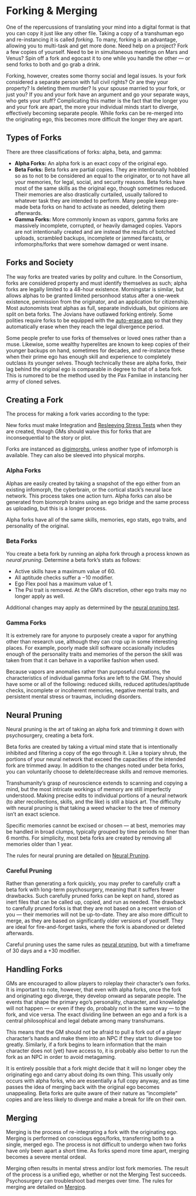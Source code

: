 # Forking & Merging

One of the repercussions of translating your mind into a digital format is that you can copy it just like any other file. Taking a copy of a transhuman ego and re-instancing it is called _forking_. To many, forking is an advantage, allowing you to multi-task and get more done. Need help on a project? Fork a few copies of yourself. Need to be in simultaneous meetings on Mars and Venus? Spin off a fork and egocast it to one while you handle the other — or send forks to both and go grab a drink.

Forking, however, creates some thorny social and legal issues. Is your fork considered a separate person with full civil rights? Or are they your property? Is deleting them murder? Is your spouse married to your fork, or just you? If you and your fork have an argument and go your separate ways, who gets your stuff? Complicating this matter is the fact that the longer you and your fork are apart, the more your individual minds start to diverge, effectively becoming separate people. While forks can be re-merged into the originating ego, this becomes more difficult the longer they are apart.

## Types of Forks

There are three classifications of forks: alpha, beta, and gamma:

- **Alpha Forks:** An alpha fork is an exact copy of the original ego.
- **Beta Forks:** Beta forks are partial copies. They are intentionally hobbled so as to not to be considered an equal to the originator, or to not have all your memories, for legal, social, and security reasons. Beta forks have most of the same skills as the original ego, though sometimes reduced. Their memories are also drastically curtailed, usually tailored to whatever task they are intended to perform. Many people keep pre-made beta forks on hand to activate as needed, deleting them afterwards.
- **Gamma Forks:** More commonly known as _vapors_, gamma forks are massively incomplete, corrupted, or heavily damaged copies. Vapors are not intentionally created and are instead the results of botched uploads, scrambled backups, incomplete or jammed farcasts, or infomorphs/forks that were somehow damaged or went insane.

## Forks and Society

The way forks are treated varies by polity and culture. In the Consortium, forks are considered property and must identify themselves as such; alpha forks are legally limited to a 48-hour existence. Morningstar is similar, but allows alphas to be granted limited personhood status after a one-week existence, permission from the originator, and an application for citizenship. Most autonomists treat alphas as full, separate individuals, but opinions are split on beta forks. The Jovians have outlawed forking entirely. Some polities require forks to be equipped with the [auto-erase app](../16/12-meshware.md) so that they automatically erase when they reach the legal divergence period.

Some people prefer to use forks of themselves or loved ones rather than a muse. Likewise, some wealthy hyperelites are known to keep copies of their younger backups on hand, sometimes for decades, and re-instance these when their prime ego has enough skill and experience to completely outclass its younger selves. Though technically these are alpha forks, their lag behind the original ego is comparable in degree to that of a beta fork. This is rumored to be the method used by the Pax Familae in instancing her army of cloned selves.

## Creating a Fork

The process for making a fork varies according to the type:

New forks must make Integration and [Resleeving Stress Tests](../15/02-resleeving.md#resleeving-stress-test) when they are created, though GMs should waive this for forks that are inconsequential to the story or plot.

Forks are instanced as [digimorphs](../04/26-infomorphs.md#digimorph), unless another type of infomorph is available. They can also be sleeved into physical morphs.

### Alpha Forks

Alphas are easily created by taking a snapshot of the ego either from an existing infomorph, the cyberbrain, or the cortical stack’s neural lace network. This process takes one action turn. Alpha forks can also be generated from biomorph brains using an ego bridge and the same process as uploading, but this is a longer process.

Alpha forks have all of the same skills, memories, ego stats, ego traits, and personality of the original.

### Beta Forks

You create a beta fork by running an alpha fork through a process known as _neural pruning_. Determine a beta fork’s stats as follows:

- Active skills have a maximum value of 60.
- All aptitude checks suffer a −10 modifier.
- Ego Flex pool has a maximum value of 1.
- The Psi trait is removed. At the GM’s discretion, other ego traits may no longer apply as well.

Additional changes may apply as determined by the [neural pruning test](../15/06-psychosurgery-procedures.md#neural-pruning).

### Gamma Forks

It is extremely rare for anyone to purposely create a vapor for anything other than research use, although they can crop up in some interesting places. For example, poorly made skill software occasionally includes enough of the personality traits and memories of the person the skill was taken from that it can behave in a vaporlike fashion when used.

Because vapors are anomalies rather than purposeful creations, the characteristics of individual gamma forks are left to the GM. They should have some or all of the following: reduced skills, reduced aptitudes/aptitude checks, incomplete or incoherent memories, negative mental traits, and persistent mental stress or traumas, including disorders.

## Neural Pruning

Neural pruning is the art of taking an alpha fork and trimming it down with psychosurgery, creating a beta fork.

Beta forks are created by taking a virtual mind state that is intentionally inhibited and filtering a copy of the ego through it. Like a topiary shrub, the portions of your neural network that exceed the capacities of the intended fork are trimmed away. In addition to the changes noted under beta forks, you can voluntarily choose to delete/decrease skills and remove memories.

Transhumanity’s grasp of neuroscience extends to scanning and copying a mind, but the most intricate workings of memory are still imperfectly understood. Making precise edits to individual portions of a neural network (to alter recollections, skills, and the like) is still a black art. The difficulty with neural pruning is that taking a weed whacker to the tree of memory isn’t an exact science.

Specific memories cannot be excised or chosen — at best, memories may be handled in broad clumps, typically grouped by time periods no finer than 6 months. For simplicity, most beta forks are created by removing all memories older than 1 year.

The rules for neural pruning are detailed on [Neural Pruning](../15/06-psychosurgery-procedures.md#neural-pruning).

### Careful Pruning

Rather than generating a fork quickly, you may prefer to carefully craft a beta fork with long-term psychosurgery, meaning that it suffers fewer drawbacks. Such carefully pruned forks can be kept on hand, stored as inert files that can be called up, copied, and run as needed. The drawback to carefully pruned forks is that they are not based on a recent version of you — their memories will not be up-to-date. They are also more difficult to merge, as they are based on significantly older versions of yourself. They are ideal for fire-and-forget tasks, where the fork is abandoned or deleted afterwards.

Careful pruning uses the same rules as [neural pruning](../15/06-psychosurgery-procedures.md#neural-pruning), but with a timeframe of 30 days and a +30 modifier.

## Handling Forks

GMs are encouraged to allow players to roleplay their character’s own forks. It is important to note, however, that even with alpha forks, once the fork and originating ego diverge, they develop onward as separate people. The events that shape the primary ego’s personality, character, and knowledge will not happen — or even if they do, probably not in the same way — to the fork, and vice versa. The exact dividing line between an ego and a fork is a central philosophical and legal debate among many transhumans.

This means that the GM should not be afraid to pull a fork out of a player character’s hands and make them into an NPC if they start to diverge too greatly. Similarly, if a fork begins to learn information that the main character does not (yet) have access to, it is probably also better to run the fork as an NPC in order to avoid metagaming.

It is entirely possible that a fork might decide that it will no longer obey the originating ego and carry about doing its own thing. This usually only occurs with alpha forks, who are essentially a full copy anyway, and as time passes the idea of merging back with the original ego becomes unappealing. Beta forks are quite aware of their nature as “incomplete” copies and are less likely to diverge and make a break for life on their own.

## Merging

Merging is the process of re-integrating a fork with the originating ego. Merging is performed on conscious egos/forks, transferring both to a single, merged ego. The process is not difficult to undergo when two forks have only been apart a short time. As forks spend more time apart, merging becomes a severe mental ordeal.

Merging often results in mental stress and/or lost fork memories. The result of the process is a unified ego, whether or not the Merging Test succeeds. Psychosurgery can troubleshoot bad merges over time. The rules for merging are detailed on [Merging](../15/06-psychosurgery-procedures.md#merging).
